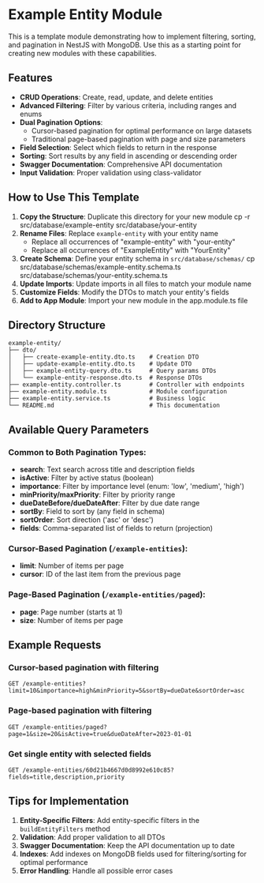 # Example Entity Module

This is a template module demonstrating how to implement filtering, sorting, and pagination in NestJS with MongoDB. Use this as a starting point for creating new modules with these capabilities.

## Features

- **CRUD Operations**: Create, read, update, and delete entities
- **Advanced Filtering**: Filter by various criteria, including ranges and enums
- **Dual Pagination Options**:
  - Cursor-based pagination for optimal performance on large datasets
  - Traditional page-based pagination with page and size parameters
- **Field Selection**: Select which fields to return in the response
- **Sorting**: Sort results by any field in ascending or descending order
- **Swagger Documentation**: Comprehensive API documentation
- **Input Validation**: Proper validation using class-validator

## How to Use This Template

1. **Copy the Structure**: Duplicate this directory for your new module
   cp -r src/database/example-entity src/database/your-entity
2. **Rename Files**: Replace `example-entity` with your entity name
   - Replace all occurrences of "example-entity" with "your-entity"
   - Replace all occurrences of "ExampleEntity" with "YourEntity"
3. **Create Schema**: Define your entity schema in `src/database/schemas/`
   cp src/database/schemas/example-entity.schema.ts src/database/schemas/your-entity.schema.ts
4. **Update Imports**: Update imports in all files to match your module name
5. **Customize Fields**: Modify the DTOs to match your entity's fields
6. **Add to App Module**: Import your new module in the app.module.ts file

## Directory Structure

```
example-entity/
├── dto/
│   ├── create-example-entity.dto.ts    # Creation DTO
│   ├── update-example-entity.dto.ts    # Update DTO
│   ├── example-entity-query.dto.ts     # Query params DTOs
│   └── example-entity-response.dto.ts  # Response DTOs
├── example-entity.controller.ts        # Controller with endpoints
├── example-entity.module.ts            # Module configuration
├── example-entity.service.ts           # Business logic
└── README.md                           # This documentation
```

## Available Query Parameters

### Common to Both Pagination Types:

- **search**: Text search across title and description fields
- **isActive**: Filter by active status (boolean)
- **importance**: Filter by importance level (enum: 'low', 'medium', 'high')
- **minPriority/maxPriority**: Filter by priority range
- **dueDateBefore/dueDateAfter**: Filter by due date range
- **sortBy**: Field to sort by (any field in schema)
- **sortOrder**: Sort direction ('asc' or 'desc')
- **fields**: Comma-separated list of fields to return (projection)

### Cursor-Based Pagination (`/example-entities`):

- **limit**: Number of items per page
- **cursor**: ID of the last item from the previous page

### Page-Based Pagination (`/example-entities/paged`):

- **page**: Page number (starts at 1)
- **size**: Number of items per page

## Example Requests

### Cursor-based pagination with filtering

```
GET /example-entities?limit=10&importance=high&minPriority=5&sortBy=dueDate&sortOrder=asc
```

### Page-based pagination with filtering

```
GET /example-entities/paged?page=1&size=20&isActive=true&dueDateAfter=2023-01-01
```

### Get single entity with selected fields

```
GET /example-entities/60d21b4667d0d8992e610c85?fields=title,description,priority
```

## Tips for Implementation

1. **Entity-Specific Filters**: Add entity-specific filters in the `buildEntityFilters` method
2. **Validation**: Add proper validation to all DTOs
3. **Swagger Documentation**: Keep the API documentation up to date
4. **Indexes**: Add indexes on MongoDB fields used for filtering/sorting for optimal performance
5. **Error Handling**: Handle all possible error cases
